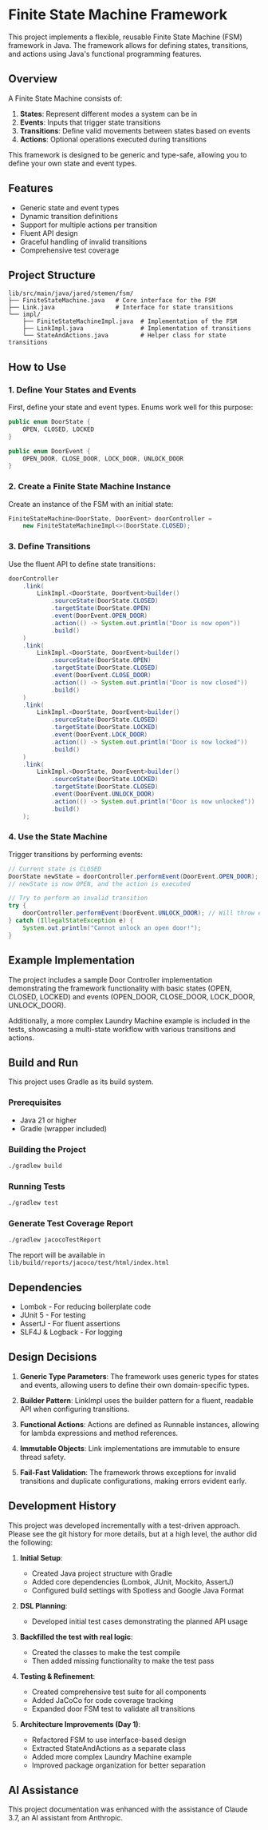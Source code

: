 # Finite State Machine Framework

This project implements a flexible, reusable Finite State Machine (FSM) framework in Java. The framework allows for defining states, transitions, and actions using Java's functional programming features.

## Overview

A Finite State Machine consists of:

1. **States**: Represent different modes a system can be in
2. **Events**: Inputs that trigger state transitions
3. **Transitions**: Define valid movements between states based on events
4. **Actions**: Optional operations executed during transitions

This framework is designed to be generic and type-safe, allowing you to define your own state and event types.

## Features

- Generic state and event types
- Dynamic transition definitions
- Support for multiple actions per transition
- Fluent API design
- Graceful handling of invalid transitions
- Comprehensive test coverage

## Project Structure

```
lib/src/main/java/jared/stemen/fsm/
├── FiniteStateMachine.java   # Core interface for the FSM
├── Link.java                 # Interface for state transitions
└── impl/
    ├── FiniteStateMachineImpl.java  # Implementation of the FSM
    ├── LinkImpl.java                # Implementation of transitions
    └── StateAndActions.java         # Helper class for state transitions
```

## How to Use

### 1. Define Your States and Events

First, define your state and event types. Enums work well for this purpose:

```java
public enum DoorState {
    OPEN, CLOSED, LOCKED
}

public enum DoorEvent {
    OPEN_DOOR, CLOSE_DOOR, LOCK_DOOR, UNLOCK_DOOR
}
```

### 2. Create a Finite State Machine Instance

Create an instance of the FSM with an initial state:

```java
FiniteStateMachine<DoorState, DoorEvent> doorController = 
    new FiniteStateMachineImpl<>(DoorState.CLOSED);
```

### 3. Define Transitions

Use the fluent API to define state transitions:

```java
doorController
    .link(
        LinkImpl.<DoorState, DoorEvent>builder()
            .sourceState(DoorState.CLOSED)
            .targetState(DoorState.OPEN)
            .event(DoorEvent.OPEN_DOOR)
            .action(() -> System.out.println("Door is now open"))
            .build()
    )
    .link(
        LinkImpl.<DoorState, DoorEvent>builder()
            .sourceState(DoorState.OPEN)
            .targetState(DoorState.CLOSED)
            .event(DoorEvent.CLOSE_DOOR)
            .action(() -> System.out.println("Door is now closed"))
            .build()
    )
    .link(
        LinkImpl.<DoorState, DoorEvent>builder()
            .sourceState(DoorState.CLOSED)
            .targetState(DoorState.LOCKED)
            .event(DoorEvent.LOCK_DOOR)
            .action(() -> System.out.println("Door is now locked"))
            .build()
    )
    .link(
        LinkImpl.<DoorState, DoorEvent>builder()
            .sourceState(DoorState.LOCKED)
            .targetState(DoorState.CLOSED)
            .event(DoorEvent.UNLOCK_DOOR)
            .action(() -> System.out.println("Door is now unlocked"))
            .build()
    );
```

### 4. Use the State Machine

Trigger transitions by performing events:

```java
// Current state is CLOSED
DoorState newState = doorController.performEvent(DoorEvent.OPEN_DOOR);
// newState is now OPEN, and the action is executed

// Try to perform an invalid transition
try {
    doorController.performEvent(DoorEvent.UNLOCK_DOOR); // Will throw exception
} catch (IllegalStateException e) {
    System.out.println("Cannot unlock an open door!");
}
```

## Example Implementation

The project includes a sample Door Controller implementation demonstrating the framework functionality with basic states (OPEN, CLOSED, LOCKED) and events (OPEN_DOOR, CLOSE_DOOR, LOCK_DOOR, UNLOCK_DOOR).

Additionally, a more complex Laundry Machine example is included in the tests, showcasing a multi-state workflow with various transitions and actions.

## Build and Run

This project uses Gradle as its build system.

### Prerequisites

- Java 21 or higher
- Gradle (wrapper included)

### Building the Project

```bash
./gradlew build
```

### Running Tests

```bash
./gradlew test
```

### Generate Test Coverage Report

```bash
./gradlew jacocoTestReport
```

The report will be available in `lib/build/reports/jacoco/test/html/index.html`

## Dependencies

- Lombok - For reducing boilerplate code
- JUnit 5 - For testing
- AssertJ - For fluent assertions
- SLF4J & Logback - For logging

## Design Decisions

1. **Generic Type Parameters**: The framework uses generic types for states and events, allowing users to define their own domain-specific types.

2. **Builder Pattern**: LinkImpl uses the builder pattern for a fluent, readable API when configuring transitions.

3. **Functional Actions**: Actions are defined as Runnable instances, allowing for lambda expressions and method references.

4. **Immutable Objects**: Link implementations are immutable to ensure thread safety.

5. **Fail-Fast Validation**: The framework throws exceptions for invalid transitions and duplicate configurations, making errors evident early.

## Development History

This project was developed incrementally with a test-driven approach.  Please see the git history for more details, but at a high level, the author did the following:

1. **Initial Setup**: 
   - Created Java project structure with Gradle
   - Added core dependencies (Lombok, JUnit, Mockito, AssertJ)
   - Configured build settings with Spotless and Google Java Format

2. **DSL Planning**:
   - Developed initial test cases demonstrating the planned API usage

3. **Backfilled the test with real logic**: 
   - Created the classes to make the test compile
   - Then added missing functionality to make the test pass

4. **Testing & Refinement**:
      - Created comprehensive test suite for all components
      - Added JaCoCo for code coverage tracking
      - Expanded door FSM test to validate all transitions

4. **Architecture Improvements (Day 1)**:
   - Refactored FSM to use interface-based design
   - Extracted StateAndActions as a separate class
   - Added more complex Laundry Machine example
   - Improved package organization for better separation

## AI Assistance

This project documentation was enhanced with the assistance of Claude 3.7, an AI assistant from Anthropic. 
